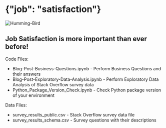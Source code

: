 # {"job": "satisfaction"}
![Humming-Bird](https://user-images.githubusercontent.com/7347974/190364874-eae81371-4332-4a74-ba95-881ab424cbd4.png)
## Job Satisfaction is more important than ever before!

Code Files:
- Blog-Post-Business-Questions.ipynb - Perform Business Questions and their answers
- Blog-Post-Exploratory-Data-Analysis.ipynb - Perform Exploratory Data Analysis of Stack Overflow survey data
- Python_Package_Version_Check.ipynb - Check Python package version of your environment

Data Files:
- survey_results_public.csv - Stack Overflow survey data file
- survey_results_schema.csv - Survey questions with their descriptions


